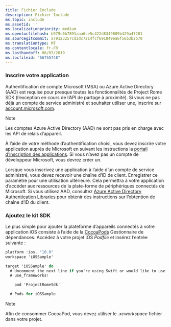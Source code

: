 ```yaml
---
title: Fichier Include
description: Fichier Include
ms.topic: include
ms.assetid: ''
ms.localizationpriority: medium
ms.openlocfilehash: b979c0b7891aaa6ce5c422d8349809b429a47201
ms.sourcegitcommit: a79123257cd2dc7214fcf691849ea6f56b3b2b70
ms.translationtype: MT
ms.contentlocale: fr-FR
ms.lasthandoff: 06/07/2019
ms.locfileid: "66755748"
---
```

### <a name="register-your-app"></a>Inscrire votre application

Authentification de compte Microsoft (MSA) ou Azure Active Directory (AAD) est requise pour presque toutes les fonctionnalités de Project Rome SDK (l’exception en cours de l’API de partage à proximité). Si vous ne pas déjà un compte de service administré et souhaiter utiliser une, inscrire sur [account.microsoft.com](https://account.microsoft.com/account).

> [!NOTE]
> Les comptes Azure Active Directory (AAD) ne sont pas pris en charge avec les API de relais d’appareil.

À l’aide de votre méthode d’authentification choisi, vous devez inscrire votre application auprès de Microsoft en suivant les instructions la [portail d’inscription des applications](https://apps.dev.microsoft.com/). Si vous n’avez pas un compte de développeur Microsoft, vous devrez créer un.

Lorsque vous inscrivez une application à l’aide d’un compte de service administré, vous devez recevoir une chaîne d’ID de client. Enregistrer ce paramètre pour une utilisation ultérieure. Cela permettra à votre application d’accéder aux ressources de la plate-forme de périphériques connectés de Microsoft. Si vous utilisez AAD, consultez [Azure Active Directory Authentication Libraries](https://docs.microsoft.com/azure/active-directory/develop/active-directory-authentication-libraries) pour obtenir des instructions sur l’obtention de chaîne d’ID du client.

### <a name="add-the-sdk"></a>Ajoutez le kit SDK

Le plus simple pour ajouter la plateforme d’appareils connectés à votre application iOS consiste à l’aide de la [CocoaPods](https://cocoapods.org/) Gestionnaire de dépendances. Accédez à votre projet iOS *Podfile* et insérez l’entrée suivante :

```ObjectiveC
platform :ios, "10.0"
workspace 'iOSSample'

target 'iOSSample' do
  # Uncomment the next line if you're using Swift or would like to use dynamic frameworks
  # use_frameworks!

    pod 'ProjectRomeSdk'

  # Pods for iOSSample
```

> [!NOTE]
> Afin de consommer CocoaPod, vous devez utiliser le _.xcworkspace_ fichier dans votre projet.
